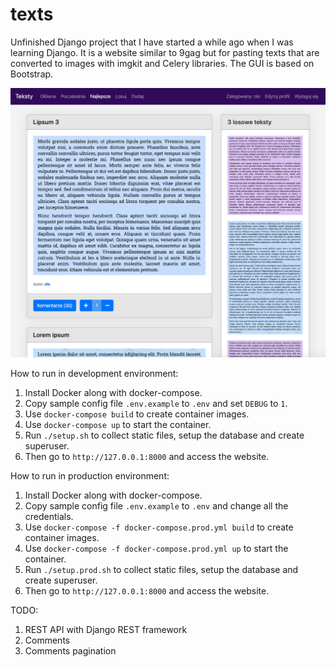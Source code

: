 # texts
Unfinished Django project that I have started a while ago when I was learning Django. It is a website similar to 9gag but for pasting texts that are converted to images with imgkit and Celery libraries. The GUI is based on Bootstrap.

![Screenshot](screenshot.png)

How to run in development environment:
1. Install Docker along with docker-compose.
1. Copy sample config file ``.env.example`` to ``.env`` and set ``DEBUG`` to ``1``.
1. Use ``docker-compose build`` to create container images.
1. Use ``docker-compose up`` to start the container.
1. Run ``./setup.sh`` to collect static files, setup the database and create superuser.
1. Then go to ``http://127.0.0.1:8000`` and access the website.

How to run in production environment:
1. Install Docker along with docker-compose.
1. Copy sample config file ``.env.example`` to ``.env`` and change all the credentials.
1. Use ``docker-compose -f docker-compose.prod.yml build`` to create container images.
1. Use ``docker-compose -f docker-compose.prod.yml up`` to start the container.
1. Run ``./setup.prod.sh`` to collect static files, setup the database and create superuser.
1. Then go to ``http://127.0.0.1:8000`` and access the website.

TODO:
1. REST API with Django REST framework
1. Comments
1. Comments pagination
